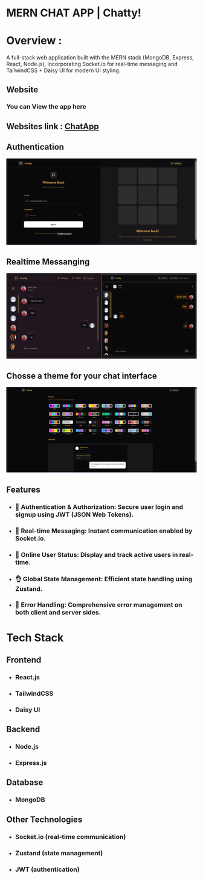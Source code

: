 # MERN CHAT APP | Chatty!
# Overview :
A full-stack web application built with the MERN stack (MongoDB, Express, React, Node.js), incorporating Socket.io for real-time messaging and TailwindCSS + Daisy UI for modern UI styling.

## Website 
 ### You can View the app here
 ## Websites link : [ChatApp](https://chat-app-wlqa.onrender.com)

## Authentication 
![image alt](https://github.com/amitku26/Chat-app/blob/01b033c904a22aa047dcee6c3c4aff02d5a61419/images/Screenshot%202024-11-27%20174728.png)

## Realtime Messanging
![image alt](https://github.com/amitku26/Chat-app/blob/01b033c904a22aa047dcee6c3c4aff02d5a61419/images/Screenshot%202024-11-27%20175201.png)

##  Chosse a theme for your chat interface
![image alt](https://github.com/amitku26/Chat-app/blob/01b033c904a22aa047dcee6c3c4aff02d5a61419/images/Screenshot%202024-11-27%20174820.png)

## Features
- ### 🎃 Authentication & Authorization: Secure user login and signup using JWT (JSON Web Tokens).
- ### 👾 Real-time Messaging: Instant communication enabled by Socket.io.
- ### 🚀 Online User Status: Display and track active users in real-time.
- ### 👌 Global State Management: Efficient state handling using Zustand.
- ### 🐞 Error Handling: Comprehensive error management on both client and server sides.
  
# Tech Stack
## Frontend
- ### React.js
- ### TailwindCSS
- ### Daisy UI
## Backend
- ### Node.js
- ### Express.js
## Database
- ### MongoDB
## Other Technologies
- ### Socket.io (real-time communication)
- ### Zustand (state management)
- ### JWT (authentication)


